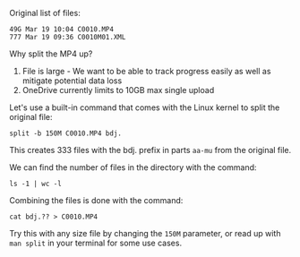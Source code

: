 Original list of files:
```
49G Mar 19 10:04 C0010.MP4
777 Mar 19 09:36 C0010M01.XML
```

Why split the MP4 up?
  1. File is large
    - We want to be able to track progress easily as well as mitigate potential data loss
  2. OneDrive currently limits to 10GB max single upload

Let's use a built-in command that comes with the Linux kernel to split the original file:

    split -b 150M C0010.MP4 bdj.

This creates 333 files with the bdj. prefix in parts `aa-mu` from the original file.

We can find the number of files in the directory with the command:

    ls -1 | wc -l
 
Combining the files is done with the command:

    cat bdj.?? > C0010.MP4

Try this with any size file by changing the `150M` parameter, or read up with `man split` in your terminal for some use cases.
